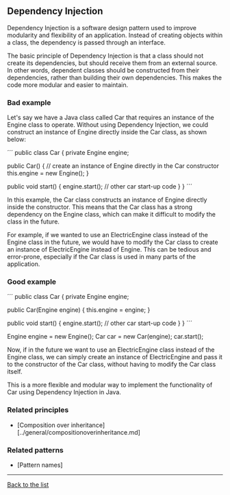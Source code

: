## Dependency Injection

Dependency Injection is a software design pattern used to improve modularity and flexibility of an application. Instead of creating objects within a class, the dependency is passed through an interface.

The basic principle of Dependency Injection is that a class should not create its dependencies, but should receive them from an external source. In other words, dependent classes should be constructed from their dependencies, rather than building their own dependencies. This makes the code more modular and easier to maintain.

### Bad example

Let's say we have a Java class called Car that requires an instance of the Engine class to operate. Without using Dependency Injection, we could construct an instance of Engine directly inside the Car class, as shown below:

´´´
public class Car {
   private Engine engine;
  
   public Car() {
      // create an instance of Engine directly in the Car constructor
      this.engine = new Engine();
   }
  
   public void start() {
      engine.start();
      // other car start-up code
   }
}
´´´

In this example, the Car class constructs an instance of Engine directly inside the constructor. This means that the Car class has a strong dependency on the Engine class, which can make it difficult to modify the class in the future.

For example, if we wanted to use an ElectricEngine class instead of the Engine class in the future, we would have to modify the Car class to create an instance of ElectricEngine instead of Engine. This can be tedious and error-prone, especially if the Car class is used in many parts of the application.

### Good example

´´´
public class Car {
   private Engine engine;
  
   public Car(Engine engine) {
      this.engine = engine;
   }
  
   public void start() {
      engine.start();
      // other car start-up code
   }
}
´´´

Engine engine = new Engine();
Car car = new Car(engine);
car.start();

Now, if in the future we want to use an ElectricEngine class instead of the Engine class, we can simply create an instance of ElectricEngine and pass it to the constructor of the Car class, without having to modify the Car class itself.

This is a more flexible and modular way to implement the functionality of Car using Dependency Injection in Java.

### Related principles

- [Composition over inheritance][../general/compositionoverinheritance.md] 

### Related patterns

- [Pattern names]

---
[Back to the list](./README.md)

